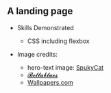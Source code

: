 ## A landing page

- Skills Demonstrated
  - CSS including flexbox

- Image credits:
  - hero-text image: [SpukyCat](https://www.deviantart.com/spukycat/art/Todoroki-Shoto-Wallpaper-696839047)
  - [𝓑𝓮𝓵𝓵𝓪𝓫𝓵𝓾𝓮𝓼](https://in.pinterest.com/pin/594967800803766897/)
  - [Wallpapers.com](https://wallpapers.com/wallpapers/my-hero-academia-phone-shoto-todoroki-vwt98d57k4huhgiq.html)